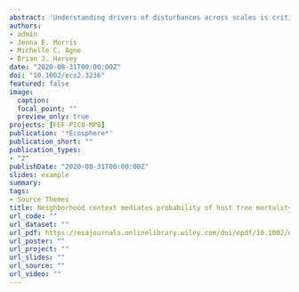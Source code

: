 ```yaml
---
abstract: 'Understanding drivers of disturbances across scales is critical as environmental constraints change in a warming climate. Outbreaks of native bark beetles (Curculionidae: Scolytinae) are key natural disturbances that shape the structure and function of conifer forests across the northern hemisphere. While drivers of bark beetle outbreaks have been studied extensively at spatial scales ranging from stands to continents, within‐stand processes governing individual tree mortality in an outbreak are less well understood. Here, we use a spatially explicit long‐term monitoring dataset of a lodgepole pine (*Pinus contorta* var. *latifolia*) forest (>9000 individually mapped trees in three 2‐ha plots) impacted by a severe mountain pine beetle (*Dendroctonus ponderosae*) outbreak to explore interactions among fine scale drivers of beetle‐caused tree mortality. Using a Bayesian spatial modeling approach, we evaluated how tree scale and tree neighborhood scale characteristics interact with tree size to mediate host tree susceptibility to mountain pine beetle outbreak in the Southern Rocky Mountains (USA). We found evidence that both tree growth rate preceding the outbreak and neighborhood structure (within a 10 meter radius of the host tree) mediate the effect of tree size, and that the direction and magnitude of these mediating effects vary with tree size. Tree scale mortality probability increased with pre‐outbreak growth rate for small to medium sized host trees (~10–25 cm diameter), but that same effect was not detected for large trees. Conversely, tree scale mortality probability increased with greater neighborhood density, with the most pronounced effects for medium to large sized host trees (~15–30 cm diameter). Within‐stand topographic variability was not an important predictor of mortality probability; among stands, however, the stand in the driest topographic position experienced the greatest overall mortality. By explicitly considering how within‐stand heterogeneity mediates individual tree scale susceptibility to bark beetle outbreak, our findings bridge an important gap in understanding multi‐scale drivers of disturbance dynamics.'
authors:
- admin
- Jenna E. Morris
- Michelle C. Agne
- Brian J. Harvey
date: "2020-08-31T00:00:00Z"
doi: "10.1002/ecs2.3236"
featured: false
image: 
  caption: 
  focal_point: ""
  preview_only: true
projects: [FEF-PICO-MPB]
publication: '*Ecosphere*'
publication_short: ""
publication_types:
- "2"
publishDate: "2020-08-31T00:00:00Z"
slides: example
summary: 
tags:
- Source Themes
title: Neighborhood context mediates probability of host tree mortality in a severe bark beetle outbreak
url_code: ""
url_dataset: ""
url_pdf: https://esajournals.onlinelibrary.wiley.com/doi/epdf/10.1002/ecs2.3236
url_poster: ""
url_project: ""
url_slides: ""
url_source: ""
url_video: ""
---
```



